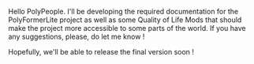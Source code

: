 Hello PolyPeople. I'll be developing the required documentation for the PolyFormerLite project as well as some Quality of Life Mods that should make the project more accessible to some parts of the world. If you have any suggestions, please, do let me know !

Hopefully, we'll be able to release the final version soon !
